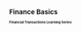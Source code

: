 <h1 style="font-size: 12px;">Finance Basics</h1>

<h2 style="font-size: 6px;">Financial Transactions Learning Series</h2>

